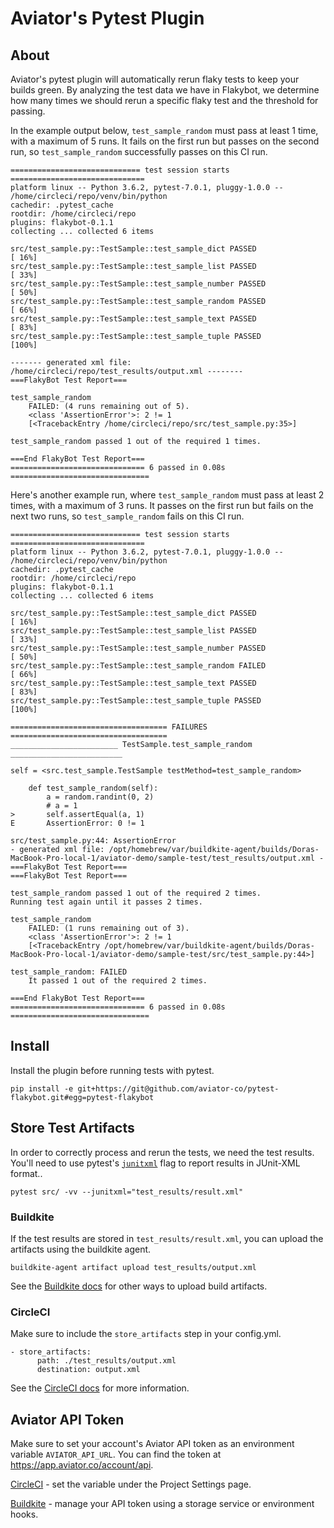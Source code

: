 # Aviator's Pytest Plugin
## About

Aviator's pytest plugin will automatically rerun flaky tests to keep your builds green. By analyzing the test data we have in Flakybot, we determine how many times we should rerun a specific flaky test and the threshold for passing. 

In the example output below, `test_sample_random` must pass at least 1 time, with a maximum of 5 runs. It fails on the first run but passes on the second run, so `test_sample_random` successfully passes on this CI run.
```
============================= test session starts ==============================
platform linux -- Python 3.6.2, pytest-7.0.1, pluggy-1.0.0 -- /home/circleci/repo/venv/bin/python
cachedir: .pytest_cache
rootdir: /home/circleci/repo
plugins: flakybot-0.1.1
collecting ... collected 6 items                                                              

src/test_sample.py::TestSample::test_sample_dict PASSED                  [ 16%]
src/test_sample.py::TestSample::test_sample_list PASSED                  [ 33%]
src/test_sample.py::TestSample::test_sample_number PASSED                [ 50%]
src/test_sample.py::TestSample::test_sample_random PASSED                [ 66%]
src/test_sample.py::TestSample::test_sample_text PASSED                  [ 83%]
src/test_sample.py::TestSample::test_sample_tuple PASSED                 [100%]

------- generated xml file: /home/circleci/repo/test_results/output.xml --------
===FlakyBot Test Report===

test_sample_random
    FAILED: (4 runs remaining out of 5).
	<class 'AssertionError'>: 2 != 1
	[<TracebackEntry /home/circleci/repo/src/test_sample.py:35>]
	
test_sample_random passed 1 out of the required 1 times.

===End FlakyBot Test Report===
============================== 6 passed in 0.08s ===============================
```

Here's another example run, where `test_sample_random` must pass at least 2 times, with a maximum of 3 runs. It passes on the first run but fails on the next two runs, so `test_sample_random` fails on this CI run.

```
============================= test session starts ==============================
platform linux -- Python 3.6.2, pytest-7.0.1, pluggy-1.0.0 -- /home/circleci/repo/venv/bin/python
cachedir: .pytest_cache
rootdir: /home/circleci/repo
plugins: flakybot-0.1.1
collecting ... collected 6 items                                                              

src/test_sample.py::TestSample::test_sample_dict PASSED                  [ 16%]
src/test_sample.py::TestSample::test_sample_list PASSED                  [ 33%]
src/test_sample.py::TestSample::test_sample_number PASSED                [ 50%]
src/test_sample.py::TestSample::test_sample_random FAILED                [ 66%]
src/test_sample.py::TestSample::test_sample_text PASSED                  [ 83%]
src/test_sample.py::TestSample::test_sample_tuple PASSED                 [100%]

=================================== FAILURES ===================================
________________________ TestSample.test_sample_random _________________________
 
self = <src.test_sample.TestSample testMethod=test_sample_random>
 
    def test_sample_random(self):
        a = random.randint(0, 2)
        # a = 1
>       self.assertEqual(a, 1)
E       AssertionError: 0 != 1
 
src/test_sample.py:44: AssertionError
- generated xml file: /opt/homebrew/var/buildkite-agent/builds/Doras-MacBook-Pro-local-1/aviator-demo/sample-test/test_results/output.xml -===FlakyBot Test Report===
===FlakyBot Test Report===

test_sample_random passed 1 out of the required 2 times.
Running test again until it passes 2 times.
 
test_sample_random
	FAILED: (1 runs remaining out of 3).
	<class 'AssertionError'>: 2 != 1
	[<TracebackEntry /opt/homebrew/var/buildkite-agent/builds/Doras-MacBook-Pro-local-1/aviator-demo/sample-test/src/test_sample.py:44>]
 
test_sample_random: FAILED
	It passed 1 out of the required 2 times.

===End FlakyBot Test Report===
============================== 6 passed in 0.08s ===============================
```

## Install

Install the plugin before running tests with pytest.

```
pip install -e git+https://git@github.com/aviator-co/pytest-flakybot.git#egg=pytest-flakybot
```

## Store Test Artifacts

In order to correctly process and rerun the tests, we need the test results. You'll need to use pytest's [`junitxml`](https://docs.pytest.org/en/7.1.x/_modules/_pytest/junitxml.html) flag to report results in JUnit-XML format..

```
pytest src/ -vv --junitxml="test_results/result.xml"
```

### Buildkite

If the test results are stored in `test_results/result.xml`, you can upload the artifacts using the buildkite agent.

```
buildkite-agent artifact upload test_results/output.xml
```
See the [Buildkite docs](https://buildkite.com/docs/pipelines/artifacts) for other ways to upload build artifacts.

### CircleCI

Make sure to include the `store_artifacts` step in your config.yml.
```
- store_artifacts:
      path: ./test_results/output.xml
      destination: output.xml
```
See the [CircleCI docs](https://circleci.com/docs/artifacts) for more information.

## Aviator API Token
Make sure to set your account's Aviator API token as an environment variable `AVIATOR_API_URL`. You can find the token at https://app.aviator.co/account/api.

[CircleCI](https://circleci.com/docs/env-vars) - set the variable under the Project Settings page.

[Buildkite](https://buildkite.com/docs/pipelines/secrets) - manage your API token using a storage service or environment hooks.
